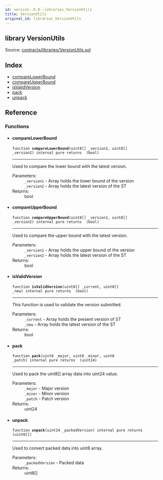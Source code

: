 ```yaml
---
id: version-.0.0--libraries_VersionUtils
title: VersionUtils
original_id: libraries_VersionUtils
---
```


<div class="contract-doc"><div class="contract"><h2 class="contract-header"><span class="contract-kind">library</span> VersionUtils</h2><div class="source">Source: <a href="https://github.com/PolymathNetwork/polymath-core/blob/v2.1.0/contracts/libraries/VersionUtils.sol" target="_blank">contracts/libraries/VersionUtils.sol</a></div></div><div class="index"><h2>Index</h2><ul><li><a href="libraries_VersionUtils.html#compareLowerBound">compareLowerBound</a></li><li><a href="libraries_VersionUtils.html#compareUpperBound">compareUpperBound</a></li><li><a href="libraries_VersionUtils.html#isValidVersion">isValidVersion</a></li><li><a href="libraries_VersionUtils.html#pack">pack</a></li><li><a href="libraries_VersionUtils.html#unpack">unpack</a></li></ul></div><div class="reference"><h2>Reference</h2><div class="functions"><h3>Functions</h3><ul><li><div class="item function"><span id="compareLowerBound" class="anchor-marker"></span><h4 class="name">compareLowerBound</h4><div class="body"><code class="signature">function <strong>compareLowerBound</strong><span>(uint8[] _version1, uint8[] _version2) </span><span>internal </span><span>pure </span><span>returns  (bool) </span></code><hr/><div class="description"><p>Used to compare the lower bound with the latest version.</p></div><dl><dt><span class="label-parameters">Parameters:</span></dt><dd><div><code>_version1</code> - Array holds the lower bound of the version</div><div><code>_version2</code> - Array holds the latest version of the ST</div></dd><dt><span class="label-return">Returns:</span></dt><dd>bool</dd></dl></div></div></li><li><div class="item function"><span id="compareUpperBound" class="anchor-marker"></span><h4 class="name">compareUpperBound</h4><div class="body"><code class="signature">function <strong>compareUpperBound</strong><span>(uint8[] _version1, uint8[] _version2) </span><span>internal </span><span>pure </span><span>returns  (bool) </span></code><hr/><div class="description"><p>Used to compare the upper bound with the latest version.</p></div><dl><dt><span class="label-parameters">Parameters:</span></dt><dd><div><code>_version1</code> - Array holds the upper bound of the version</div><div><code>_version2</code> - Array holds the latest version of the ST</div></dd><dt><span class="label-return">Returns:</span></dt><dd>bool</dd></dl></div></div></li><li><div class="item function"><span id="isValidVersion" class="anchor-marker"></span><h4 class="name">isValidVersion</h4><div class="body"><code class="signature">function <strong>isValidVersion</strong><span>(uint8[] _current, uint8[] _new) </span><span>internal </span><span>pure </span><span>returns  (bool) </span></code><hr/><div class="description"><p>This function is used to validate the version submitted.</p></div><dl><dt><span class="label-parameters">Parameters:</span></dt><dd><div><code>_current</code> - Array holds the present version of ST</div><div><code>_new</code> - Array holds the latest version of the ST</div></dd><dt><span class="label-return">Returns:</span></dt><dd>bool</dd></dl></div></div></li><li><div class="item function"><span id="pack" class="anchor-marker"></span><h4 class="name">pack</h4><div class="body"><code class="signature">function <strong>pack</strong><span>(uint8 _major, uint8 _minor, uint8 _patch) </span><span>internal </span><span>pure </span><span>returns  (uint24) </span></code><hr/><div class="description"><p>Used to pack the uint8[] array data into uint24 value.</p></div><dl><dt><span class="label-parameters">Parameters:</span></dt><dd><div><code>_major</code> - Major version</div><div><code>_minor</code> - Minor version</div><div><code>_patch</code> - Patch version</div></dd><dt><span class="label-return">Returns:</span></dt><dd>uint24</dd></dl></div></div></li><li><div class="item function"><span id="unpack" class="anchor-marker"></span><h4 class="name">unpack</h4><div class="body"><code class="signature">function <strong>unpack</strong><span>(uint24 _packedVersion) </span><span>internal </span><span>pure </span><span>returns  (uint8[]) </span></code><hr/><div class="description"><p>Used to convert packed data into uint8 array.</p></div><dl><dt><span class="label-parameters">Parameters:</span></dt><dd><div><code>_packedVersion</code> - Packed data</div></dd><dt><span class="label-return">Returns:</span></dt><dd>uint8[]</dd></dl></div></div></li></ul></div></div></div>
